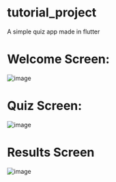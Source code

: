 # tutorial_project

A simple quiz app made in flutter

# Welcome Screen:

![image](https://github.com/noobprograms/Flutter-Tutorial-App/assets/78657816/1bc42fff-1758-4792-84b8-df7466a203cc)

# Quiz Screen:

![image](https://github.com/noobprograms/Flutter-Tutorial-App/assets/78657816/601157a9-601f-4e10-9f3c-e8eb335450a1)

# Results Screen

![image](https://github.com/noobprograms/Flutter-Tutorial-App/assets/78657816/1f5fdb3e-8210-4d14-9f62-2110828a74d3)
